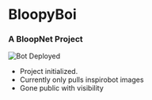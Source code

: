 # BloopyBoi
### A BloopNet Project
![Bot Deployed](https://github.com/h3mmy/BloopyBoi/actions/workflows/mini-bloop-deploy/badge.svg)

- Project initialized.
- Currently only pulls inspirobot images
- Gone public with visibility


